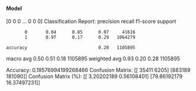 #### Model
[0 0 0 ... 0 0 0]
Classification Report:
              precision    recall  f1-score   support

           0       0.04      0.85      0.07     41616
           1       0.97      0.17      0.29   1064279

    accuracy                           0.20   1105895
   macro avg       0.50      0.51      0.18   1105895
weighted avg       0.93      0.20      0.28   1105895

Accuracy: 0.19576994199268466
Confusion Matrix:
[[ 35411   6205]
 [883189 181090]]
Confusion Matrix (%):
[[ 3.20202189  0.56108401]
 [79.86192179 16.37497231]]
